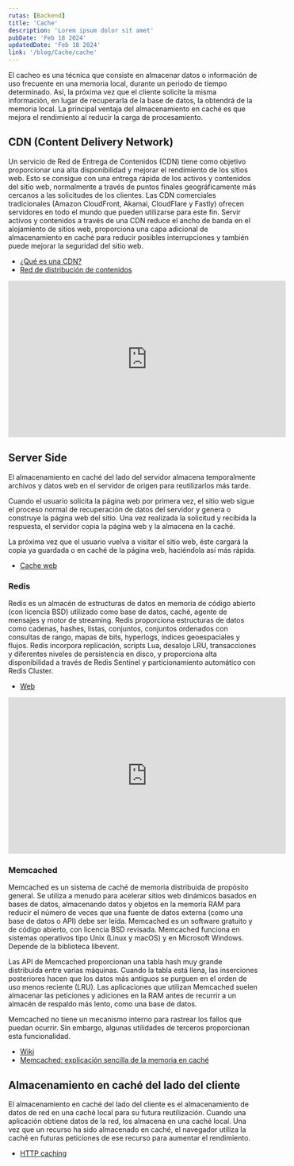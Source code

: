 ```yaml
---
rutas: [Backend]
title: 'Cache'
description: 'Lorem ipsum dolor sit amet'
pubDate: 'Feb 18 2024'
updatedDate: 'Feb 18 2024'
link: '/blog/Cache/cache'
---
```


El cacheo es una técnica que consiste en almacenar datos o información de uso frecuente en una memoria local, durante un periodo de tiempo determinado. Así, la próxima vez que el cliente solicite la misma información, en lugar de recuperarla de la base de datos, la obtendrá de la memoria local. La principal ventaja del almacenamiento en caché es que mejora el rendimiento al reducir la carga de procesamiento.

## CDN (Content Delivery Network)
Un servicio de Red de Entrega de Contenidos (CDN) tiene como objetivo proporcionar una alta disponibilidad y mejorar el rendimiento de los sitios web. Esto se consigue con una entrega rápida de los activos y contenidos del sitio web, normalmente a través de puntos finales geográficamente más cercanos a las solicitudes de los clientes. Las CDN comerciales tradicionales (Amazon CloudFront, Akamai, CloudFlare y Fastly) ofrecen servidores en todo el mundo que pueden utilizarse para este fin. Servir activos y contenidos a través de una CDN reduce el ancho de banda en el alojamiento de sitios web, proporciona una capa adicional de almacenamiento en caché para reducir posibles interrupciones y también puede mejorar la seguridad del sitio web.

* [¿Qué es una CDN?](https://www.cloudflare.com/es-es/learning/cdn/what-is-a-cdn/)
* [Red de distribución de contenidos](https://es.wikipedia.org/wiki/Red_de_distribución_de_contenidos)

<iframe width="560" height="315" src="https://www.youtube.com/embed/6JDpkH3fMUw?si=VzGrQIqvtvGtEBU9&cc_load_policy=1&cc_lang_pref=es" title="YouTube video player" frameborder="0" allow="accelerometer; autoplay; clipboard-write; encrypted-media; gyroscope; picture-in-picture; web-share" allowfullscreen></iframe>

## Server Side
El almacenamiento en caché del lado del servidor almacena temporalmente archivos y datos web en el servidor de origen para reutilizarlos más tarde.

Cuando el usuario solicita la página web por primera vez, el sitio web sigue el proceso normal de recuperación de datos del servidor y genera o construye la página web del sitio. Una vez realizada la solicitud y recibida la respuesta, el servidor copia la página web y la almacena en la caché.

La próxima vez que el usuario vuelva a visitar el sitio web, éste cargará la copia ya guardada o en caché de la página web, haciéndola así más rápida.

* [Cache web](https://www.hostinger.mx/tutoriales/cache-web)

### Redis
Redis es un almacén de estructuras de datos en memoria de código abierto (con licencia BSD) utilizado como base de datos, caché, agente de mensajes y motor de streaming. Redis proporciona estructuras de datos como cadenas, hashes, listas, conjuntos, conjuntos ordenados con consultas de rango, mapas de bits, hyperlogs, índices geoespaciales y flujos. Redis incorpora replicación, scripts Lua, desalojo LRU, transacciones y diferentes niveles de persistencia en disco, y proporciona alta disponibilidad a través de Redis Sentinel y particionamiento automático con Redis Cluster.

* [Web](https://redis.com/es/)

<iframe width="560" height="315" src="https://www.youtube.com/embed/hRHM13uFpCE?si=Cjpg9OjBmvRSHcaX&cc_load_policy=1&cc_lang_pref=es" title="YouTube video player" frameborder="0" allow="accelerometer; autoplay; clipboard-write; encrypted-media; gyroscope; picture-in-picture; web-share" allowfullscreen></iframe>

### Memcached
Memcached es un sistema de caché de memoria distribuida de propósito general. Se utiliza a menudo para acelerar sitios web dinámicos basados en bases de datos, almacenando datos y objetos en la memoria RAM para reducir el número de veces que una fuente de datos externa (como una base de datos o API) debe ser leída. Memcached es un software gratuito y de código abierto, con licencia BSD revisada. Memcached funciona en sistemas operativos tipo Unix (Linux y macOS) y en Microsoft Windows. Depende de la biblioteca libevent.

Las API de Memcached proporcionan una tabla hash muy grande distribuida entre varias máquinas. Cuando la tabla está llena, las inserciones posteriores hacen que los datos más antiguos se purguen en el orden de uso menos reciente (LRU). Las aplicaciones que utilizan Memcached suelen almacenar las peticiones y adiciones en la RAM antes de recurrir a un almacén de respaldo más lento, como una base de datos.

Memcached no tiene un mecanismo interno para rastrear los fallos que puedan ocurrir. Sin embargo, algunas utilidades de terceros proporcionan esta funcionalidad.

* [Wiki](https://es.wikipedia.org/wiki/Memcached)
* [Memcached: explicación sencilla de la memoria en caché](https://www.ionos.mx/digitalguide/hosting/cuestiones-tecnicas/que-es-memcached/)

## Almacenamiento en caché del lado del cliente
El almacenamiento en caché del lado del cliente es el almacenamiento de datos de red en una caché local para su futura reutilización. Cuando una aplicación obtiene datos de la red, los almacena en una caché local. Una vez que un recurso ha sido almacenado en caché, el navegador utiliza la caché en futuras peticiones de ese recurso para aumentar el rendimiento.

* [HTTP caching](https://developer.mozilla.org/es/docs/Web/HTTP/Caching)